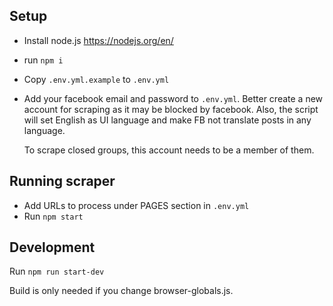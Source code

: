 ## Setup
- Install node.js https://nodejs.org/en/
- run `npm i`
- Copy `.env.yml.example` to `.env.yml`
- Add your facebook email and password to `.env.yml`.
  Better create a new account for scraping as it may be blocked by facebook.
  Also, the script will set English as UI language and make FB not translate posts in any language.

  To scrape closed groups, this account needs to be a member of them.

## Running scraper
- Add URLs to process under PAGES section in `.env.yml`
- Run `npm start`

## Development
Run `npm run start-dev`

Build is only needed if you change browser-globals.js.
